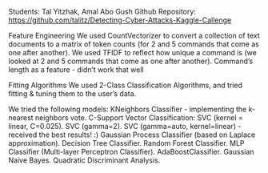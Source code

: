 Students: Tal Yitzhak, Amal Abo Gush
Github Repository: https://github.com/talitz/Detecting-Cyber-Attacks-Kaggle-Callenge

Feature Engineering
We used CountVectorizer to convert a collection of text documents to a matrix of token counts (for 2 and 5 commands that come as one after another).
We used TFIDF to reflect how unique a command is (we looked at 2 and 5 commands that come as one after another).
Command’s length as a feature - didn’t work that well

Fitting Algorithms
We used 2-Class Classification Algorithms, and tried fitting & tuning them to the user’s data.

We tried the following models:
KNeighbors Classifier - implementing the k-nearest neighbors vote.
C-Support Vector Classification:
SVC (kernel = linear, C=0.025).
SVC (gamma=2).
SVC (gamma=auto, kernel=linear) - received the best results! :)
Gaussian Process Classifier (based on Laplace approximation).
Decision Tree Classifier.
Random Forest Classifier.
MLP Classifier (Multi-layer Perceptron Classifier).
AdaBoostClassifier.
Gaussian Naive Bayes.
Quadratic Discriminant Analysis.
